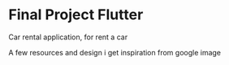 # Final Project Flutter

Car rental application, for rent a car

A few resources and design i get inspiration from google image
